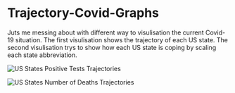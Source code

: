 # Trajectory-Covid-Graphs

Juts me messing about with different way to visulisation the current Covid-19 situation. The first visulisation shows the trajectory of each US state.
The second visulisation trys to show how each US state is coping by scaling each state abbreviation.

![US States Positive Tests Trajectories](https://github.com/YusofBandar/Trajectory-Covid-Graphs/blob/master/trajectory-graph/docs/positiveTestTrajectories.gif)

![US States Number of Deaths Trajectories](https://github.com/YusofBandar/Trajectory-Covid-Graphs/blob/master/trajectory-graph/docs/numberDeathsTrajectories.gif)
